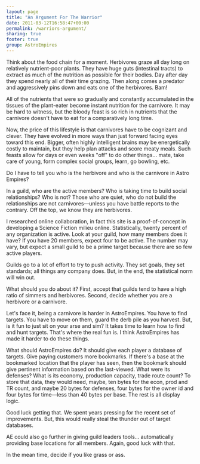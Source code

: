 ```yaml
---
layout: page
title: "An Argument For The Warrior"
date: 2011-03-12T16:58:47+00:00
permalink: /warriors-argument/
sharing: true
footer: true
group: AstroEmpires
---
```


Think about the food chain for a moment. Herbivores graze all day long on relatively nutrient-poor plants. They have huge guts (intestinal tracts) to extract as much of the nutrition as possible for their bodies. Day after day they spend nearly all of their time grazing. Then along comes a predator and aggressively pins down and eats one of the herbivores. Bam!

<!-- more -->

All of the nutrients that were so gradually and constantly accumulated in the tissues of the plant-eater become instant nutrition for the carnivore. It may be hard to witness, but the bloody feast is so rich in nutrients that the carnivore doesn't have to eat for a comparatively long time.

Now, the price of this lifestyle is that carnivores have to be cognizant and clever. They have evolved in more ways than just forward facing eyes toward this end. Bigger, often highly intelligent brains may be energetically costly to maintain, but they help plan attacks and score meaty meals. Such feasts allow for days or even weeks "off" to do other things... mate, take care of young, form complex social groups, learn, go bowling, etc.

Do I have to tell you who is the herbivore and who is the carnivore in Astro Empires?

In a guild, who are the active members? Who is taking time to build social relationships? Who is not? Those who are quiet, who do not build the relationships are not carnivores&mdash;unless you have battle reports to the contrary. Off the top, we know they are herbivores.

I researched online collaboration, in fact this site is a proof-of-concept in developing a Science Fiction milieu online. Statistically, twenty percent of any organization is active. Look at your guild, how many members does it have? If you have 20 members, expect four to be active. The number may vary, but expect a small guild to be a prime target because there are so few active players.

Guilds go to a lot of effort to try to push activity. They set goals, they set standards; all things any company does. But, in the end, the statistical norm will win out.

What should you do about it? First, accept that guilds tend to have a high ratio of simmers and herbivores. Second, decide whether you are a herbivore or a carnivore.

Let's face it, being a carnivore is harder in AstroEmpires. You have to find targets. You have to move on them, guard the derb pile as you harvest. But, is it fun to just sit on your arse and sim? It takes time to learn how to find and hunt targets. That's where the real fun is. I think AstroEmpires has made it harder to do these things.

What should AstroEmpires do? It should give each player a database of targets. Give paying customers more bookmarks. If there's a base at the bookmarked location that the player has seen, then the bookmark should give pertinent information based on the last-viewed. What were its defenses? What is its economy, production capacity, trade route count? To store that data, they would need, maybe, ten bytes for the econ, prod and TR count, and maybe 20 bytes for defenses, four bytes for the owner id and four bytes for time&mdash;less than 40 bytes per base. The rest is all display logic.

Good luck getting that. We spent years pressing for the recent set of improvements. But, this would really steal the thunder out of target databases.

AE could also go further in giving guild leaders tools... automatically providing base locations for all members. Again, good luck with that.

In the mean time, decide if you like grass or ass.
